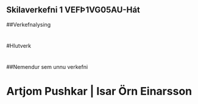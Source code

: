 ## Skilaverkefni 1 VEFÞ1VG05AU-Hát

##Verkefnalysing
#

#Hlutverk
#

##Nemendur sem unnu verkefni
# Artjom Pushkar |  Isar Örn Einarsson

